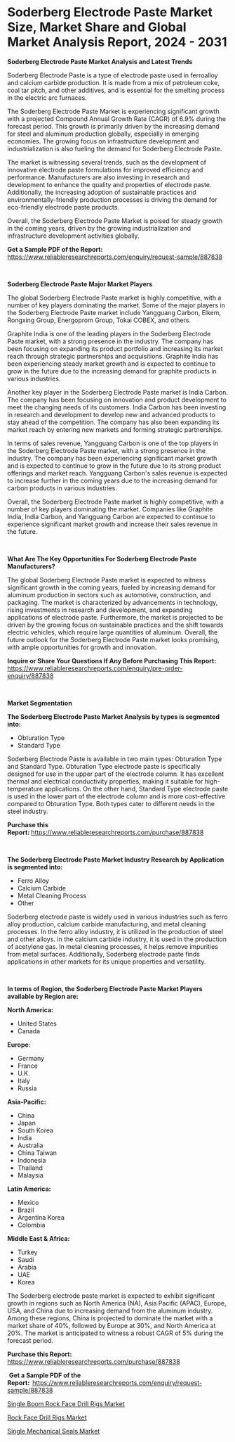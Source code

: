 <p><h1>Soderberg Electrode Paste Market Size, Market Share and Global Market Analysis Report, 2024 - 2031</h1></p><p><strong>Soderberg Electrode Paste Market Analysis and Latest Trends</strong></p>
<p><p>Soderberg Electrode Paste is a type of electrode paste used in ferroalloy and calcium carbide production. It is made from a mix of petroleum coke, coal tar pitch, and other additives, and is essential for the smelting process in the electric arc furnaces.</p><p>The Soderberg Electrode Paste Market is experiencing significant growth with a projected Compound Annual Growth Rate (CAGR) of 6.9% during the forecast period. This growth is primarily driven by the increasing demand for steel and aluminum production globally, especially in emerging economies. The growing focus on infrastructure development and industrialization is also fueling the demand for Soderberg Electrode Paste.</p><p>The market is witnessing several trends, such as the development of innovative electrode paste formulations for improved efficiency and performance. Manufacturers are also investing in research and development to enhance the quality and properties of electrode paste. Additionally, the increasing adoption of sustainable practices and environmentally-friendly production processes is driving the demand for eco-friendly electrode paste products.</p><p>Overall, the Soderberg Electrode Paste Market is poised for steady growth in the coming years, driven by the growing industrialization and infrastructure development activities globally.</p></p>
<p><strong>Get a Sample PDF of the Report:&nbsp;</strong> <a href="https://www.reliableresearchreports.com/enquiry/request-sample/887838">https://www.reliableresearchreports.com/enquiry/request-sample/887838</a></p>
<p>&nbsp;</p>
<p><strong>Soderberg Electrode Paste Major Market Players</strong></p>
<p><p>The global Soderberg Electrode Paste market is highly competitive, with a number of key players dominating the market. Some of the major players in the Soderberg Electrode Paste market include Yangguang Carbon, Elkem, Rongxing Group, Energoprom Group, Tokai COBEX, and others. </p><p>Graphite India is one of the leading players in the Soderberg Electrode Paste market, with a strong presence in the industry. The company has been focusing on expanding its product portfolio and increasing its market reach through strategic partnerships and acquisitions. Graphite India has been experiencing steady market growth and is expected to continue to grow in the future due to the increasing demand for graphite products in various industries.</p><p>Another key player in the Soderberg Electrode Paste market is India Carbon. The company has been focusing on innovation and product development to meet the changing needs of its customers. India Carbon has been investing in research and development to develop new and advanced products to stay ahead of the competition. The company has also been expanding its market reach by entering new markets and forming strategic partnerships.</p><p>In terms of sales revenue, Yangguang Carbon is one of the top players in the Soderberg Electrode Paste market, with a strong presence in the industry. The company has been experiencing significant market growth and is expected to continue to grow in the future due to its strong product offerings and market reach. Yangguang Carbon's sales revenue is expected to increase further in the coming years due to the increasing demand for carbon products in various industries.</p><p>Overall, the Soderberg Electrode Paste market is highly competitive, with a number of key players dominating the market. Companies like Graphite India, India Carbon, and Yangguang Carbon are expected to continue to experience significant market growth and increase their sales revenue in the future.</p></p>
<p>&nbsp;</p>
<p><strong>What Are The Key Opportunities For Soderberg Electrode Paste Manufacturers?</strong></p>
<p><p>The global Soderberg Electrode Paste market is expected to witness significant growth in the coming years, fueled by increasing demand for aluminum production in sectors such as automotive, construction, and packaging. The market is characterized by advancements in technology, rising investments in research and development, and expanding applications of electrode paste. Furthermore, the market is projected to be driven by the growing focus on sustainable practices and the shift towards electric vehicles, which require large quantities of aluminum. Overall, the future outlook for the Soderberg Electrode Paste market looks promising, with ample opportunities for growth and innovation.</p></p>
<p><strong>Inquire or Share Your Questions If Any Before Purchasing This Report:</strong> <a href="https://www.reliableresearchreports.com/enquiry/pre-order-enquiry/887838">https://www.reliableresearchreports.com/enquiry/pre-order-enquiry/887838</a></p>
<p>&nbsp;</p>
<p><strong>Market Segmentation</strong></p>
<p><strong>The Soderberg Electrode Paste Market Analysis by types is segmented into:</strong></p>
<p><ul><li>Obturation Type</li><li>Standard Type</li></ul></p>
<p><p>Soderberg Electrode Paste is available in two main types: Obturation Type and Standard Type. Obturation Type electrode paste is specifically designed for use in the upper part of the electrode column. It has excellent thermal and electrical conductivity properties, making it suitable for high-temperature applications. On the other hand, Standard Type electrode paste is used in the lower part of the electrode column and is more cost-effective compared to Obturation Type. Both types cater to different needs in the steel industry.</p></p>
<p><strong>Purchase this Report:&nbsp;</strong><a href="https://www.reliableresearchreports.com/purchase/887838">https://www.reliableresearchreports.com/purchase/887838</a></p>
<p>&nbsp;</p>
<p><strong>The Soderberg Electrode Paste Market Industry Research by Application is segmented into:</strong></p>
<p><ul><li>Ferro Alloy</li><li>Calcium Carbide</li><li>Metal Cleaning Process</li><li>Other</li></ul></p>
<p><p>Soderberg electrode paste is widely used in various industries such as ferro alloy production, calcium carbide manufacturing, and metal cleaning processes. In the ferro alloy industry, it is utilized in the production of steel and other alloys. In the calcium carbide industry, it is used in the production of acetylene gas. In metal cleaning processes, it helps remove impurities from metal surfaces. Additionally, Soderberg electrode paste finds applications in other markets for its unique properties and versatility.</p></p>
<p>&nbsp;</p>
<p><strong>In terms of Region, the Soderberg Electrode Paste Market Players available by Region are:</strong></p>
<p>
    <p> <strong> North America: </strong>
        <ul>
            <li>United States</li>
            <li>Canada</li>
        </ul>
        </p> 
    <p> <strong> Europe: </strong>
        <ul>
            <li>Germany</li>
            <li>France</li>
            <li>U.K.</li>
            <li>Italy</li>
            <li>Russia</li>
        </ul>
        </p> 
    <p> <strong> Asia-Pacific: </strong>
        <ul>
            <li>China</li>
            <li>Japan</li>
            <li>South Korea</li>
            <li>India</li>
            <li>Australia</li>
            <li>China Taiwan</li>
            <li>Indonesia</li>
            <li>Thailand</li>
            <li>Malaysia</li>
        </ul>
        </p> 
    <p> <strong> Latin America: </strong>
        <ul>
            <li>Mexico</li>
            <li>Brazil</li>
            <li>Argentina Korea</li>
            <li>Colombia</li>
        </ul>
        </p> 
    <p> <strong> Middle East & Africa: </strong>
        <ul>
            <li>Turkey</li>
            <li>Saudi</li>
            <li>Arabia</li>
            <li>UAE</li>
            <li>Korea</li>
        </ul>
    </p>
    </p>
<p><p>The Soderberg electrode paste market is expected to exhibit significant growth in regions such as North America (NA), Asia Pacific (APAC), Europe, USA, and China due to increasing demand from the aluminum industry. Among these regions, China is projected to dominate the market with a market share of 40%, followed by Europe at 30%, and North America at 20%. The market is anticipated to witness a robust CAGR of 5% during the forecast period.</p></p>
<p><strong>Purchase this Report: </strong><a href="https://www.reliableresearchreports.com/purchase/887838">https://www.reliableresearchreports.com/purchase/887838</a></p>
<p>&nbsp;<strong>Get a Sample PDF of the Report:&nbsp;&nbsp;</strong><a href="https://www.reliableresearchreports.com/enquiry/request-sample/887838">https://www.reliableresearchreports.com/enquiry/request-sample/887838</a></p>
<p><strong></strong></p>
<p><p><a href="https://view.publitas.com/reportprime-1/single-boom-rock-face-drill-rigs-market-dynamics-2023-2030-also-about-its-market-trends-projections-and-opportunities/">Single Boom Rock Face Drill Rigs Market</a></p><p><a href="https://view.publitas.com/reportprime-1/rock-face-drill-rigs-market-size-furnishes-valuable-information-encompassing-market-share-market-trends-and-projections-spanning-from-2023-to-2030/">Rock Face Drill Rigs Market</a></p><p><a href="https://view.publitas.com/reportprime-1/single-mechanical-seals-market-provides-a-comprehensive-analysis-including-a-macro-overview-of-the-market-as-well-as-micro-details-such-as-market-size-and-competitive-landscape/">Single Mechanical Seals Market</a></p></p>